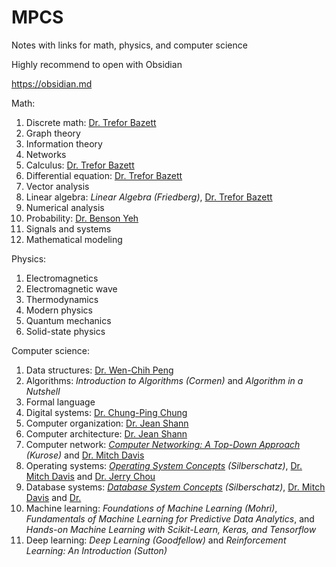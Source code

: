 # MPCS
Notes with links for math, physics, and computer science

Highly recommend to open with Obsidian

https://obsidian.md

Math: 
1. Discrete math: [Dr. Trefor Bazett](https://www.youtube.com/playlist?list=PLHXZ9OQGMqxersk8fUxiUMSIx0DBqsKZS)
2. Graph theory
3. Information theory
4. Networks
5. Calculus:  [Dr. Trefor Bazett](https://www.youtube.com/c/DrTreforBazett/playlists)
6. Differential equation: [Dr. Trefor Bazett](https://www.youtube.com/c/DrTreforBazett/playlists)
7. Vector analysis
8. Linear algebra: *Linear Algebra (Friedberg)*, [Dr. Trefor Bazett](https://www.youtube.com/playlist?list=PLHXZ9OQGMqxfUl0tcqPNTJsb7R6BqSLo6)
9. Numerical analysis
10. Probability: [Dr. Benson Yeh](https://www.youtube.com/playlist?list=PLw9fh2FrjAqu1Gj_WznO-humCJT-OB2zF)
11. Signals and systems
12. Mathematical modeling

Physics: 
1. Electromagnetics
2. Electromagnetic wave
3. Thermodynamics
4. Modern physics
5. Quantum mechanics
6. Solid-state physics

Computer science: 
1. Data structures: [Dr. Wen-Chih Peng](https://www.youtube.com/watch?v=3503j2L6qNA&list=PLj6E8qlqmkFusQlwukXMUDVdYfd7oPyr3)
2. Algorithms: *Introduction to Algorithms (Cormen)* and *Algorithm in a Nutshell*
3. Formal language
4. Digital systems: [Dr. Chung-Ping Chung](https://www.youtube.com/watch?v=jB5jShUS6mg&list=PLj6E8qlqmkFvLrTINWmRqmc4ORb6ZOvnX)
5. Computer organization: [Dr. Jean Shann](https://www.youtube.com/playlist?list=PLQVlxVRlwkisVMS7BjfJoI3A748wp_kSx)
6. Computer architecture: [Dr. Jean Shann](https://www.youtube.com/watch?v=xNMmBXzjPb4&list=PLj6E8qlqmkFuNeStWpmAZh0Uq1-8Y8PeL)
7. Computer network: *[Computer Networking: A Top-Down Approach](http://gaia.cs.umass.edu/kurose_ross/index.php) (Kurose)* and [Dr. Mitch Davis](https://www.youtube.com/watch?v=csBg_ISJGnA&list=PLW1yb8L3S1njNqzXgaxUAgAxscBef1RfV)
8. Operating systems: *[Operating System Concepts](https://codex.cs.yale.edu/avi/os-book/OS10/index.html) (Silberschatz)*, [Dr. Mitch Davis](https://www.youtube.com/watch?v=zJTqTs7Ujr8&list=PLW1yb8L3S1ngGmtKlI5XYcTNQQ1r3xZvq) and [Dr. Jerry Chou](https://www.youtube.com/playlist?list=PL9jciz8qz_zyO55qECi2PD3k6lgxluYEV)
9. Database systems: *[Database System Concepts](https://db-book.com) (Silberschatz)*, [Dr. Mitch Davis](https://www.youtube.com/watch?v=HqD6sJDNadw&list=PLW1yb8L3S1ngmEQ3q9BsI9Mf37BRahkch) and [Dr. ](https://www.youtube.com/watch?v=h2-S2B9tRk0&list=PLS0SUwlYe8cyln89Srqmmlw42CiCBT6Zn)
10. Machine learning: *Foundations of Machine Learning (Mohri)*, *Fundamentals of Machine Learning for Predictive Data Analytics*, and *Hands-on Machine Learning with Scikit-Learn, Keras, and Tensorflow*
11. Deep learning: *Deep Learning (Goodfellow)* and *Reinforcement Learning: An Introduction (Sutton)*
